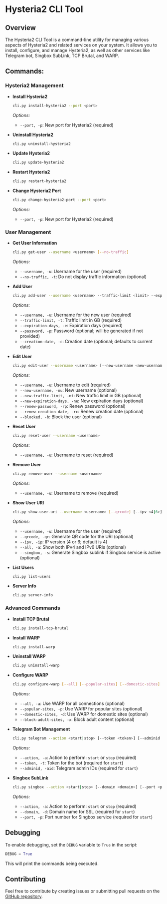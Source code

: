 # Hysteria2 CLI Tool

## Overview

The Hysteria2 CLI Tool is a command-line utility for managing various aspects of Hysteria2 and related services on your system. It allows you to install, configure, and manage Hysteria2, as well as other services like Telegram bot, Singbox SubLink, TCP Brutal, and WARP.

## Commands:

### Hysteria2 Management

- **Install Hysteria2**

  ```sh
  cli.py install-hysteria2 --port <port>
  ```

  *Options:*
  - `--port, -p`: New port for Hysteria2 (required)

- **Uninstall Hysteria2**

  ```sh
  cli.py uninstall-hysteria2
  ```

- **Update Hysteria2**

  ```sh
  cli.py update-hysteria2
  ```

- **Restart Hysteria2**

  ```sh
  cli.py restart-hysteria2
  ```

- **Change Hysteria2 Port**

  ```sh
  cli.py change-hysteria2-port --port <port>
  ```

  *Options:*
  - `--port, -p`: New port for Hysteria2 (required)

### User Management

- **Get User Information**

  ```sh
  cli.py get-user --username <username> [--no-traffic]
  ```

  *Options:*
  - `--username, -u`: Username for the user (required)
  - `--no-traffic, -t`: Do not display traffic information (optional)

- **Add User**

  ```sh
  cli.py add-user --username <username> --traffic-limit <limit> --expiration-days <days> [--password <password>] [--creation-date <date>]
  ```

  *Options:*
  - `--username, -u`: Username for the new user (required)
  - `--traffic-limit, -t`: Traffic limit in GB (required)
  - `--expiration-days, -e`: Expiration days (required)
  - `--password, -p`: Password (optional; will be generated if not provided)
  - `--creation-date, -c`: Creation date (optional; defaults to current date)

- **Edit User**

  ```sh
  cli.py edit-user --username <username> [--new-username <new-username>] [--new-traffic-limit <limit>] [--new-expiration-days <days>] [--renew-password] [--renew-creation-date] [--blocked]
  ```

  *Options:*
  - `--username, -u`: Username to edit (required)
  - `--new-username, -nu`: New username (optional)
  - `--new-traffic-limit, -nt`: New traffic limit in GB (optional)
  - `--new-expiration-days, -ne`: New expiration days (optional)
  - `--renew-password, -rp`: Renew password (optional)
  - `--renew-creation-date, -rc`: Renew creation date (optional)
  - `--blocked, -b`: Block the user (optional)

- **Reset User**

  ```sh
  cli.py reset-user --username <username>
  ```

  *Options:*
  - `--username, -u`: Username to reset (required)

- **Remove User**

  ```sh
  cli.py remove-user --username <username>
  ```

  *Options:*
  - `--username, -u`: Username to remove (required)

- **Show User URI**

  ```sh
  cli.py show-user-uri --username <username> [--qrcode] [--ipv <4|6>] [--all] [--singbox]
  ```

  *Options:*
  - `--username, -u`: Username for the user (required)
  - `--qrcode, -qr`: Generate QR code for the URI (optional)
  - `--ipv, -ip`: IP version (4 or 6; default is 4)
  - `--all, -a`: Show both IPv4 and IPv6 URIs (optional)
  - `--singbox, -s`: Generate Singbox sublink if Singbox service is active (optional)

- **List Users**

  ```sh
  cli.py list-users
  ```

- **Server Info**

  ```sh
  cli.py server-info
  ```

### Advanced Commands

- **Install TCP Brutal**

  ```sh
  cli.py install-tcp-brutal
  ```

- **Install WARP**

  ```sh
  cli.py install-warp
  ```

- **Uninstall WARP**

  ```sh
  cli.py uninstall-warp
  ```

- **Configure WARP**

  ```sh
  cli.py configure-warp [--all] [--popular-sites] [--domestic-sites] [--block-adult-sites]
  ```

  *Options:*
  - `--all, -a`: Use WARP for all connections (optional)
  - `--popular-sites, -p`: Use WARP for popular sites (optional)
  - `--domestic-sites, -d`: Use WARP for domestic sites (optional)
  - `--block-adult-sites, -x`: Block adult content (optional)

- **Telegram Bot Management**

  ```sh
  cli.py telegram --action <start|stop> [--token <token>] [--adminid <adminid>]
  ```

  *Options:*
  - `--action, -a`: Action to perform: `start` or `stop` (required)
  - `--token, -t`: Token for the bot (required for `start`)
  - `--adminid, -aid`: Telegram admin IDs (required for `start`)

- **Singbox SubLink**

  ```sh
  cli.py singbox --action <start|stop> [--domain <domain>] [--port <port>]
  ```

  *Options:*
  - `--action, -a`: Action to perform: `start` or `stop` (required)
  - `--domain, -d`: Domain name for SSL (required for `start`)
  - `--port, -p`: Port number for Singbox service (required for `start`)

## Debugging

To enable debugging, set the `DEBUG` variable to `True` in the script:

```python
DEBUG = True
```

This will print the commands being executed.

## Contributing

Feel free to contribute by creating issues or submitting pull requests on the [GitHub repository](https://github.com/SeyedHashtag/Hysteria2).
